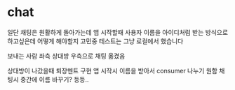 # chat
일단 채팅은 원활하게 돌아가는데
앱 시작할때 사용자 이름을 아이디처럼 받는 방식으로 하고싶은데 어떻게 해야할지 고민중
테스트는 그냥 로컬에서 했습니다

보내는 사람 좌측 상대방 우측으로 채팅 옮겼음

상대방이 나갔을때 퇴장멘트 구현
앱 시작시 이름을 받아서 consumer 나누기 원함
채팅시 중간에 이름 바꾸기? 등등..
